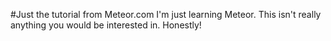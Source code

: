 #Just the tutorial from Meteor.com
I'm just learning Meteor. This isn't really anything you would be interested in. Honestly!
